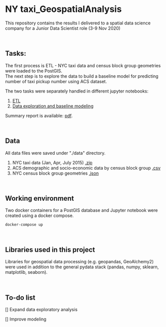 # NY taxi_GeospatialAnalysis
This repository contains the results I delivered to a spatial data science company for a Junior Data Scientist role (3-9 Nov 2020)

<br>

## Tasks:
The first process is ETL - NYC taxi data and census block group geometries were loaded to the PostGIS.<br>
The next step is to explore the data to build a baseline model for predicting number of taxi pickup number using ACS dataset.

The two tasks were separately handled in different jupyter notebooks:
1. [ETL](https://github.com/soyhyoj/CARTO-JuniorDSTest/blob/main/notebooks/1.ETL.ipynb)
2. [Data exploration and baseline modeling](https://github.com/soyhyoj/GeospatialAnalysis_NYtaxi/blob/main/notebooks/2.EDA%2Bmodel.ipynb)

Summary report is available: [pdf](https://github.com/soyhyoj/CARTO-JuniorDSTest/blob/main/Summary_Report.pdf).

<br>

## Data
All data files were saved under "./data" directory.

1. NYC taxi data (Jan, Apr, July 2015) [.zip](https://storage.googleapis.com/hiring-test/data.zip)
2. ACS demographic and socio-economic data by census block group [.csv](https://storage.3.googleapis.com/hiring-test/nyc_acs_demographics.csv)
3. NYC census block group geometries [.json](https://storage.googleapis.com/hiring-test/nyc_cbg_geoms.geojson)

<br>

## Working environment
Two docker containers for a PostGIS database and Jupyter notebook were created using a docker compose.

```
docker-compose up
```
<br>

## Libraries used in this project
Libraries for geospatial data processing (e.g. geopandas, GeoAlchemy2) were used in addition to the general pydata stack (pandas, numpy, sklearn, matplotlib, seaborn).

<br>

## To-do list
[] Expand data exploratory analysis

[] Improve modeling
